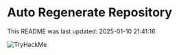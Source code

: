 # Auto Regenerate Repository

This README was last updated: 2025-01-10 21:41:16

 ![TryHackMe](https://tryhackme.com/badge/533634)
